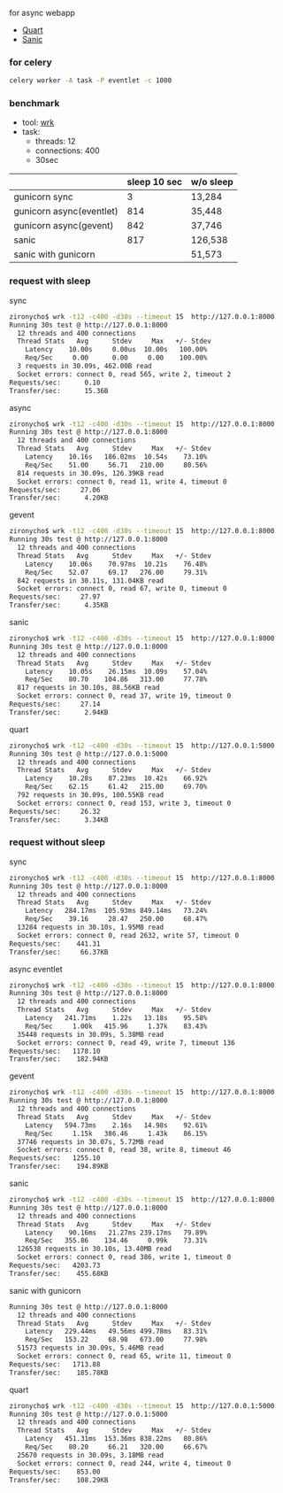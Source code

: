 for async webapp

* [Quart](https://gitlab.com/pgjones/quart)
* [Sanic](https://github.com/channelcat/sanic)





### for celery

```bash
celery worker -A task -P eventlet -c 1000
```



### benchmark

* tool: [wrk](https://github.com/wg/wrk)
* task:
  * threads: 12
  * connections: 400
  * 30sec

|                          | sleep 10 sec | w/o sleep |
| ------------------------ | ------------ | --------- |
| gunicorn sync            | 3            | 13,284    |
| gunicorn async(eventlet) | 814          | 35,448    |
| gunicorn async(gevent)   | 842          | 37,746    |
| sanic                    | 817          | 126,538   |
| sanic with gunicorn      |              | 51,573    |



### request with sleep

sync

```bash
zironycho$ wrk -t12 -c400 -d30s --timeout 15  http://127.0.0.1:8000
Running 30s test @ http://127.0.0.1:8000
  12 threads and 400 connections
  Thread Stats   Avg      Stdev     Max   +/- Stdev
    Latency    10.00s     0.00us  10.00s   100.00%
    Req/Sec     0.00      0.00     0.00    100.00%
  3 requests in 30.09s, 462.00B read
  Socket errors: connect 0, read 565, write 2, timeout 2
Requests/sec:      0.10
Transfer/sec:      15.36B
```

async

```bash
zironycho$ wrk -t12 -c400 -d30s --timeout 15  http://127.0.0.1:8000
Running 30s test @ http://127.0.0.1:8000
  12 threads and 400 connections
  Thread Stats   Avg      Stdev     Max   +/- Stdev
    Latency    10.16s   186.02ms  10.54s    73.10%
    Req/Sec    51.00     56.71   210.00     80.56%
  814 requests in 30.09s, 126.39KB read
  Socket errors: connect 0, read 11, write 4, timeout 0
Requests/sec:     27.06
Transfer/sec:      4.20KB
```

gevent

```bash
zironycho$ wrk -t12 -c400 -d30s --timeout 15  http://127.0.0.1:8000
Running 30s test @ http://127.0.0.1:8000
  12 threads and 400 connections
  Thread Stats   Avg      Stdev     Max   +/- Stdev
    Latency    10.06s    70.97ms  10.21s    76.48%
    Req/Sec    52.07     69.17   276.00     79.31%
  842 requests in 30.11s, 131.04KB read
  Socket errors: connect 0, read 67, write 0, timeout 0
Requests/sec:     27.97
Transfer/sec:      4.35KB
```



sanic

```bash
zironycho$ wrk -t12 -c400 -d30s --timeout 15  http://127.0.0.1:8000
Running 30s test @ http://127.0.0.1:8000
  12 threads and 400 connections
  Thread Stats   Avg      Stdev     Max   +/- Stdev
    Latency    10.05s    26.15ms  10.09s    57.04%
    Req/Sec    80.70    104.86   313.00     77.78%
  817 requests in 30.10s, 88.56KB read
  Socket errors: connect 0, read 37, write 19, timeout 0
Requests/sec:     27.14
Transfer/sec:      2.94KB
```



quart

```bash
zironycho$ wrk -t12 -c400 -d30s --timeout 15  http://127.0.0.1:5000
Running 30s test @ http://127.0.0.1:5000
  12 threads and 400 connections
  Thread Stats   Avg      Stdev     Max   +/- Stdev
    Latency    10.28s    87.23ms  10.42s    66.92%
    Req/Sec    62.15     61.42   215.00     69.70%
  792 requests in 30.09s, 100.55KB read
  Socket errors: connect 0, read 153, write 3, timeout 0
Requests/sec:     26.32
Transfer/sec:      3.34KB
```



### request without sleep

sync

```bash
zironycho$ wrk -t12 -c400 -d30s --timeout 15  http://127.0.0.1:8000
Running 30s test @ http://127.0.0.1:8000
  12 threads and 400 connections
  Thread Stats   Avg      Stdev     Max   +/- Stdev
    Latency   284.17ms  105.93ms 849.14ms   73.24%
    Req/Sec    39.16     28.47   250.00     68.47%
  13284 requests in 30.10s, 1.95MB read
  Socket errors: connect 0, read 2632, write 57, timeout 0
Requests/sec:    441.31
Transfer/sec:     66.37KB
```



async eventlet

```bash
zironycho$ wrk -t12 -c400 -d30s --timeout 15  http://127.0.0.1:8000
Running 30s test @ http://127.0.0.1:8000
  12 threads and 400 connections
  Thread Stats   Avg      Stdev     Max   +/- Stdev
    Latency   241.71ms    1.22s   13.18s    95.58%
    Req/Sec     1.00k   415.96     1.37k    83.43%
  35448 requests in 30.09s, 5.38MB read
  Socket errors: connect 0, read 49, write 7, timeout 136
Requests/sec:   1178.10
Transfer/sec:    182.94KB
```

gevent

```bash
zironycho$ wrk -t12 -c400 -d30s --timeout 15  http://127.0.0.1:8000
Running 30s test @ http://127.0.0.1:8000
  12 threads and 400 connections
  Thread Stats   Avg      Stdev     Max   +/- Stdev
    Latency   594.73ms    2.16s   14.98s    92.61%
    Req/Sec     1.15k   386.46     1.43k    86.15%
  37746 requests in 30.07s, 5.72MB read
  Socket errors: connect 0, read 38, write 8, timeout 46
Requests/sec:   1255.10
Transfer/sec:    194.89KB
```



sanic

```bash
zironycho$ wrk -t12 -c400 -d30s --timeout 15  http://127.0.0.1:8000
Running 30s test @ http://127.0.0.1:8000
  12 threads and 400 connections
  Thread Stats   Avg      Stdev     Max   +/- Stdev
    Latency    90.16ms   21.27ms 239.17ms   79.89%
    Req/Sec   355.86    134.46     0.99k    73.31%
  126538 requests in 30.10s, 13.40MB read
  Socket errors: connect 0, read 386, write 1, timeout 0
Requests/sec:   4203.73
Transfer/sec:    455.68KB
```



sanic with gunicorn

```bash
Running 30s test @ http://127.0.0.1:8000
  12 threads and 400 connections
  Thread Stats   Avg      Stdev     Max   +/- Stdev
    Latency   229.44ms   49.56ms 499.78ms   83.31%
    Req/Sec   153.22     68.98   673.00     77.98%
  51573 requests in 30.09s, 5.46MB read
  Socket errors: connect 0, read 65, write 11, timeout 0
Requests/sec:   1713.88
Transfer/sec:    185.78KB
```



quart

```bash
zironycho$ wrk -t12 -c400 -d30s --timeout 15  http://127.0.0.1:5000
Running 30s test @ http://127.0.0.1:5000
  12 threads and 400 connections
  Thread Stats   Avg      Stdev     Max   +/- Stdev
    Latency   451.31ms  153.36ms 838.22ms   80.86%
    Req/Sec    80.20     66.21   320.00     66.67%
  25670 requests in 30.09s, 3.18MB read
  Socket errors: connect 0, read 244, write 4, timeout 0
Requests/sec:    853.00
Transfer/sec:    108.29KB
```

